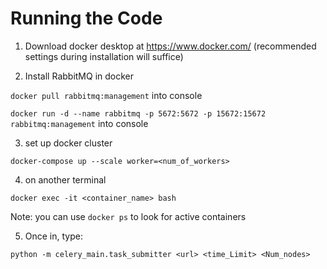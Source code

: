 # Running the Code

1. Download docker desktop at https://www.docker.com/ (recommended settings during installation will suffice)

2. Install RabbitMQ in docker

```docker pull rabbitmq:management``` into console

```docker run -d --name rabbitmq -p 5672:5672 -p 15672:15672 rabbitmq:management``` into console


3. set up docker cluster

```docker-compose up --scale worker=<num_of_workers>```

4. on another terminal

```docker exec -it <container_name> bash```

Note: you can use ```docker ps``` to look for active containers

5. Once in, type:

```python -m celery_main.task_submitter <url> <time_Limit> <Num_nodes>```